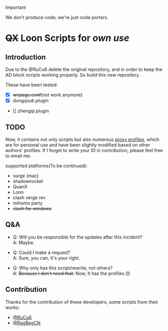 > [!IMPORTANT]
> We don't produce code; we're just code porters.

# ~~QX~~ Loon Scripts for ***own use***  

## Introduction
Due to the @RuCu6 delete the original repository, and in order to keep the AD block scripts working properly. So build this new repository.

These have been tested:
- [x] ~~wepage.conf~~(not work anymore)
- [x] dongqiudi.plugin
- [] zhengqi.plugin

## TODO

Now, it contains not only scripts but also numerous [proxy profiles](./Profile/), which are for personal use and have been slightly modified based on other authors' profiles. If I forget to write your ID in contribution, please feel free to email me.

supported platforms(To be continued):

- surge (mac)
- shadowrocket
- QuanX
- Loon
- clash verge rev
- mihomo party
- ~~clash for windows~~

## Q&A
- Q: Will you be responsible for the updates after this incident?  
  A: Maybe.

- Q: Could I make a request?  
  A: Sure, you can, It's your right.

- Q: Why only has this script/rewrite, not others?  
  A: ~~Because I don't need that.~~ Now, It has the profiles.😊

## Contribution
Thanks for the contribution of these developers, some scripts from their works:  
- [@RuCu6](https://github.com/RuCu6)
- [@RagBagCN](https://github.com/RagBagCN)
